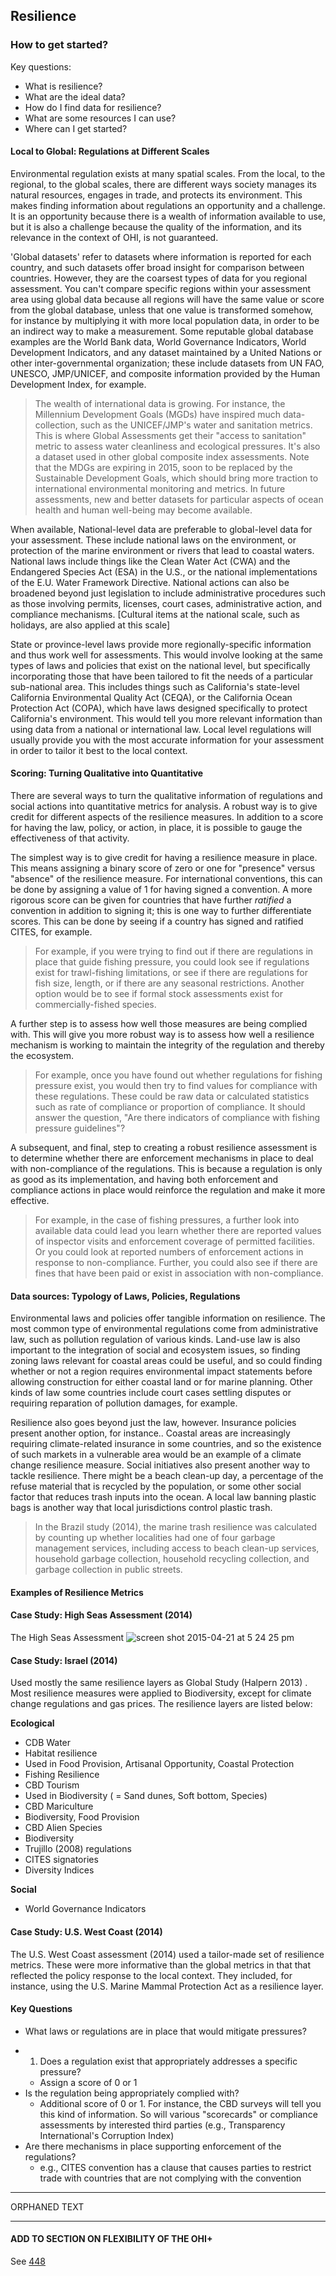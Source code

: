 ## Resilience

### How to get started?

Key questions:
* What is resilience?
* What are the ideal data?
* How do I find data for resilience?
* What are some resources I can use?
* Where can I get started?

#### Local to Global: Regulations at Different Scales

Environmental regulation exists at many spatial scales. From the local, to the regional, to the global scales, there are different ways society manages its natural resources, engages in trade, and protects its environment. This makes finding information about regulations an opportunity and a challenge. It is an opportunity because there is a wealth of information available to use, but it is also a challenge because the quality of the information, and its relevance in the context of OHI, is not guaranteed.

'Global datasets' refer to datasets where information is reported for each country, and such datasets offer broad insight for comparison between countries. However, they are the coarsest types of data for you regional assessment. You can't compare specific regions within your assessment area using global data because all regions will have the same value or score from the global database, unless that one value is transformed somehow, for instance by multiplying it with more local population data, in order to be an indirect way to make a measurement. Some reputable global database examples are the World Bank data, World Governance Indicators, World Development Indicators, and any dataset maintained by a United Nations or other inter-governmental organization; these include datasets from UN FAO, UNESCO, JMP/UNICEF, and composite information provided by the Human Development Index, for example.

> The wealth of international data is growing. For instance, the Millennium Development Goals (MGDs) have inspired much data-collection, such as the UNICEF/JMP's water and sanitation metrics. This is where Global Assessments get their "access to sanitation" metric to assess water cleanliness and ecological pressures. It's also a dataset used in other global composite index assessments. Note that the MDGs are expiring in 2015, soon to be replaced by the Sustainable Development Goals, which should bring more traction to international environmental monitoring and metrics. In future assessments, new and better datasets for particular aspects of ocean health and human well-being may become available.

When available, National-level data are preferable to global-level data for your assessment. These include national laws on the environment, or protection of the marine environment or rivers that lead to coastal waters. National laws include things like the Clean Water Act (CWA) and the Endangered Species Act (ESA) in the U.S., or the national implementations of the E.U. Water Framework Directive. National actions can also be broadened beyond just legislation to include administrative procedures such as those involving permits, licenses, court cases, administrative action, and compliance mechanisms. [Cultural items at the national scale, such as holidays, are also applied at this scale]

State or province-level laws provide more regionally-specific information and thus work well for assessments. This would involve looking at the same types of laws and policies that exist on the national level, but specifically incorporating those that have been tailored to fit the needs of a particular sub-national area. This includes things such as California's state-level California Environmental Quality Act (CEQA), or the California Ocean Protection Act (COPA), which have laws designed specifically to protect California's environment. This would tell you more relevant information than using data from a national or international law. Local level regulations will usually provide you with the most accurate information for your assessment in order to tailor it best to the local context.

#### Scoring: Turning Qualitative into Quantitative

There are several ways to turn the qualitative information of regulations and social actions into quantitative metrics for analysis. A  robust way is to give credit for different aspects of the resilience measures. In addition to a score for having the law, policy, or action, in place, it is possible to gauge the effectiveness of that activity.

The simplest way is to give credit for having a resilience measure in place. This means assigning a binary score of zero or one for "presence" versus "absence" of the resilience measure. For international conventions, this can be done by assigning a value of 1 for having signed a convention. A more rigorous score can be given for countries that have further *ratified* a convention in addition to signing it; this is one way to further differentiate scores. This can be done by seeing if a country has signed and ratified CITES, for example.

> For example, if you were trying to find out if there are regulations in place that guide fishing pressure, you could look see if regulations exist for trawl-fishing limitations, or see if there are regulations for fish size, length, or if there are any seasonal restrictions. Another option would be to see if formal stock assessments exist for commercially-fished species.

A further step is to assess how well those measures are being complied with. This will give you more robust way is to assess how well a resilience  mechanism is working to maintain the integrity of the regulation and thereby the ecosystem.

> For example, once you have found out whether regulations for fishing pressure exist, you would then try to find values for compliance with these regulations. These could be raw data or calculated statistics such as rate of compliance or proportion of compliance. It should answer the question, "Are there indicators of compliance with fishing pressure guidelines"?

A subsequent, and final, step to creating a robust resilience assessment is to determine whether there are enforcement mechanisms in place to deal with non-compliance of the regulations. This is because a regulation is only as good as its implementation, and having both enforcement and compliance actions in place would reinforce the regulation and make it more effective.

> For example, in the case of fishing pressures, a further look into available data could lead you learn whether there are reported values of inspector visits and enforcement coverage of permitted facilities. Or you could look at reported numbers of enforcement actions in response to non-compliance. Further, you could also see if there are fines that have been paid or exist in association with non-compliance.

#### Data sources: Typology of Laws, Policies, Regulations

<!---Link to Courtney's Google Doc-->

Environmental laws and policies offer tangible information on resilience. The most common type of environmental regulations come from administrative law, such as pollution regulation of various kinds. Land-use law is also important to the integration of social and ecosystem issues, so finding zoning laws relevant for coastal areas could be useful, and so could finding whether or not a region requires environmental impact statements before allowing construction for either coastal land or for marine planning. Other kinds of law some countries include court cases settling disputes or requiring reparation of pollution damages, for example.

Resilience also goes beyond just the law, however. Insurance policies present another option, for instance.. Coastal areas are increasingly requiring climate-related insurance in some countries, and so the existence of such markets in a vulnerable area would be an example of a climate change resilience measure. Social initiatives also present another way to tackle resilience. There might be a beach clean-up day, a percentage of the refuse material that is recycled by the population, or some other social factor that reduces trash inputs into the ocean. A local law banning plastic bags is another way that local jurisdictions control plastic trash.

> In the Brazil study (2014), the marine trash resilience was calculated by counting up whether localities had one of four garbage management services, including access to beach clean-up services, household garbage collection, household recycling collection, and garbage collection in public streets. <!---Julie's MS--->

#### **Examples of Resilience Metrics**

#### Case Study: High Seas Assessment (2014)

<!---To be developed--->
The High Seas Assessment
![screen shot 2015-04-21 at 5 24 25 pm](https://cloud.githubusercontent.com/assets/5891909/7570140/a272d48e-f7c2-11e4-988d-c3a80d97398a.png)


#### Case Study: Israel (2014)

Used mostly the same resilience layers as Global Study (Halpern 2013) <!---Julie, is this true?--->. Most resilience measures were applied to Biodiversity, except for climate change regulations and gas prices. The resilience layers are listed below:

**Ecological**
* CDB Water
* Habitat resilience
* Used in Food Provision, Artisanal Opportunity, Coastal Protection
* Fishing Resilience
* CBD Tourism
* Used in Biodiversity ( = Sand dunes, Soft bottom, Species)
* CBD Mariculture
* Biodiversity, Food Provision
* CBD Alien Species
* Biodiversity
* Trujillo (2008) regulations
* CITES signatories
* Diversity Indices

**Social**
* World Governance Indicators


#### Case Study: U.S. West Coast (2014)

The U.S. West Coast assessment (2014) used a tailor-made set of resilience metrics. These were more informative than the global metrics in that that reflected the policy response to the local context. They included, for instance, using the U.S. Marine Mammal Protection Act as a resilience layer.


#### Key Questions
<!---from Julie's MS--->
* What laws or regulations are in place that would mitigate pressures?
<!---From Courtney's GoogleDoc--->

* 1. Does a regulation exist that appropriately addresses a specific pressure?
   * Assign a score of 0 or 1
 * Is the regulation being appropriately complied with?
    * Additional score of 0 or 1. For instance, the CBD surveys will tell you this kind of information. So will various "scorecards" or compliance assessments by interested third parties (e.g., Transparency International's Corruption Index)
 * Are there mechanisms in place supporting enforcement of the regulations?
    * e.g., CITES convention has a clause that causes parties to restrict trade with countries that are not complying with the convention





****************
ORPHANED TEXT
****************

#### ADD TO SECTION ON FLEXIBILITY OF THE OHI+

See [448](github.com/ohi-science/issues/issues/448)
